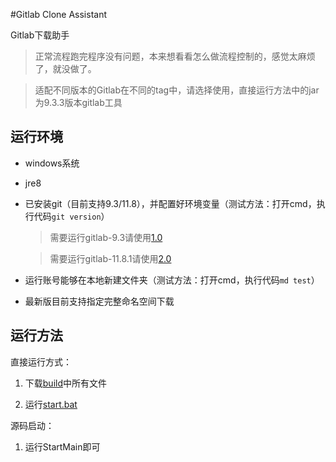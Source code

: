 #Gitlab Clone Assistant

Gitlab下载助手

> 正常流程跑完程序没有问题，本来想看看怎么做流程控制的，感觉太麻烦了，就没做了。


> 适配不同版本的Gitlab在不同的tag中，请选择使用，直接运行方法中的jar为9.3.3版本gitlab工具


## 运行环境

* windows系统

* jre8

* 已安装git（目前支持9.3/11.8），并配置好环境变量（测试方法：打开cmd，执行代码```git version```）

    > 需要运行gitlab-9.3请使用[1.0](https://github.com/callELPSYCONGROO/gitlab-clone-assistant/releases/tag/1.0)
      
    > 需要运行gitlab-11.8.1请使用[2.0](https://github.com/callELPSYCONGROO/gitlab-clone-assistant/releases/tag/2.0)

* 运行账号能够在本地新建文件夹（测试方法：打开cmd，执行代码```md test```）

* 最新版目前支持指定完整命名空间下载

## 运行方法

直接运行方式：

1. 下载[build](./build)中所有文件

2. 运行[start.bat](./build/start.bat)


源码启动：

1. 运行StartMain即可
